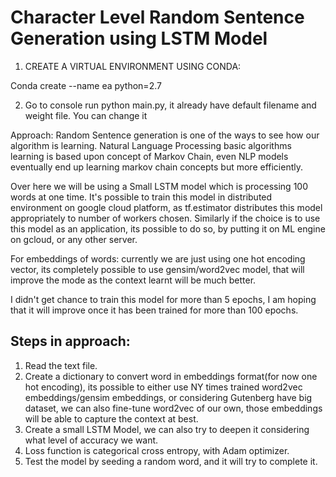 # Character Level Random Sentence Generation using LSTM Model

1. CREATE A VIRTUAL ENVIRONMENT USING CONDA:

Conda create --name ea python=2.7

2. Go to console run python main.py, it already have default filename and weight file. You can change it

Approach:
Random Sentence generation is one of the ways to see how our algorithm is learning. Natural Language Processing basic algorithms learning is based upon concept of Markov Chain, even NLP models eventually end up learning markov chain concepts but more efficiently. 

Over here we will be using a Small LSTM model which is processing 100 words at one time. It's possible to train this model in distributed environment on google cloud platform, as tf.estimator distributes this model appropriately to number of workers chosen. Similarly if the choice is to use this model as an application, its possible to do so, by putting it on ML engine on gcloud, or any other server.

For embeddings of words: currently we are just using one hot encoding vector, its completely possible to use gensim/word2vec model, that will improve the mode as the context learnt will be much better.

I didn't get chance to train this model for more than 5 epochs, I am hoping that it will improve once it has been trained for more than 100 epochs.

Steps in approach:
---------------------
1. Read the text file.
2. Create a dictionary to convert word in embeddings format(for now one hot encoding), its possible to either use NY times trained word2vec embeddings/gensim embeddings, or considering Gutenberg have big dataset, we can also fine-tune word2vec of our own, those embeddings will be able to capture the context at best.
3. Create a small LSTM Model, we can also try to deepen it considering what level of accuracy we want.
4. Loss function is categorical cross entropy, with Adam optimizer.
5. Test the model by seeding a random word, and it will try to complete it.



